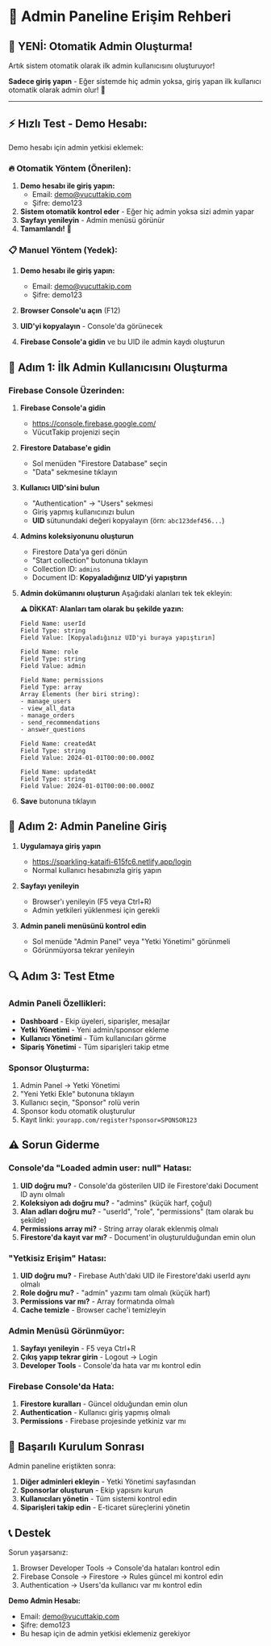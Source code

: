 # 🔑 Admin Paneline Erişim Rehberi

## 🎉 **YENİ: Otomatik Admin Oluşturma!**

Artık sistem otomatik olarak ilk admin kullanıcısını oluşturuyor! 

**Sadece giriş yapın** - Eğer sistemde hiç admin yoksa, giriş yapan ilk kullanıcı otomatik olarak admin olur! 🚀

---

## ⚡ **Hızlı Test - Demo Hesabı:**

Demo hesabı için admin yetkisi eklemek:

### 🔥 **Otomatik Yöntem (Önerilen):**
1. **Demo hesabı ile giriş yapın:**
   - Email: demo@vucuttakip.com
   - Şifre: demo123
2. **Sistem otomatik kontrol eder** - Eğer hiç admin yoksa sizi admin yapar
3. **Sayfayı yenileyin** - Admin menüsü görünür
4. **Tamamlandı!** 🎉

### 📋 **Manuel Yöntem (Yedek):**
1. **Demo hesabı ile giriş yapın:**
   - Email: demo@vucuttakip.com
   - Şifre: demo123

2. **Browser Console'u açın** (F12)
3. **UID'yi kopyalayın** - Console'da görünecek
4. **Firebase Console'a gidin** ve bu UID ile admin kaydı oluşturun

## 🚀 Adım 1: İlk Admin Kullanıcısını Oluşturma

### Firebase Console Üzerinden:

1. **Firebase Console'a gidin**
   - https://console.firebase.google.com/
   - VücutTakip projenizi seçin

2. **Firestore Database'e gidin**
   - Sol menüden "Firestore Database" seçin
   - "Data" sekmesine tıklayın

3. **Kullanıcı UID'sini bulun**
   - "Authentication" → "Users" sekmesi
   - Giriş yapmış kullanıcınızı bulun
   - **UID** sütunundaki değeri kopyalayın (örn: `abc123def456...`)

4. **Admins koleksiyonunu oluşturun**
   - Firestore Data'ya geri dönün
   - "Start collection" butonuna tıklayın
   - Collection ID: `admins`
   - Document ID: **Kopyaladığınız UID'yi yapıştırın**

5. **Admin dokümanını oluşturun**
   Aşağıdaki alanları tek tek ekleyin:
   
   **⚠️ DİKKAT: Alanları tam olarak bu şekilde yazın:**
   
   ```
   Field Name: userId
   Field Type: string
   Field Value: [Kopyaladığınız UID'yi buraya yapıştırın]
   ```
   
   ```
   Field Name: role  
   Field Type: string
   Field Value: admin
   ```
   
   ```
   Field Name: permissions
   Field Type: array
   Array Elements (her biri string):
   - manage_users
   - view_all_data  
   - manage_orders
   - send_recommendations
   - answer_questions
   ```
   
   ```
   Field Name: createdAt
   Field Type: string
   Field Value: 2024-01-01T00:00:00.000Z
   ```
   
   ```
   Field Name: updatedAt
   Field Type: string  
   Field Value: 2024-01-01T00:00:00.000Z
   ```

6. **Save** butonuna tıklayın

## 🎯 Adım 2: Admin Paneline Giriş

1. **Uygulamaya giriş yapın**
   - https://sparkling-kataifi-615fc6.netlify.app/login
   - Normal kullanıcı hesabınızla giriş yapın

2. **Sayfayı yenileyin**
   - Browser'ı yenileyin (F5 veya Ctrl+R)
   - Admin yetkileri yüklenmesi için gerekli

3. **Admin paneli menüsünü kontrol edin**
   - Sol menüde "Admin Panel" veya "Yetki Yönetimi" görünmeli
   - Görünmüyorsa tekrar yenileyin

## 🔍 Adım 3: Test Etme

### Admin Paneli Özellikleri:
- **Dashboard** - Ekip üyeleri, siparişler, mesajlar
- **Yetki Yönetimi** - Yeni admin/sponsor ekleme
- **Kullanıcı Yönetimi** - Tüm kullanıcıları görme
- **Sipariş Yönetimi** - Tüm siparişleri takip etme

### Sponsor Oluşturma:
1. Admin Panel → Yetki Yönetimi
2. "Yeni Yetki Ekle" butonuna tıklayın
3. Kullanıcı seçin, "Sponsor" rolü verin
4. Sponsor kodu otomatik oluşturulur
5. Kayıt linki: `yourapp.com/register?sponsor=SPONSOR123`

## ⚠️ Sorun Giderme

### Console'da "Loaded admin user: null" Hatası:
1. **UID doğru mu?** - Console'da gösterilen UID ile Firestore'daki Document ID aynı olmalı
2. **Koleksiyon adı doğru mu?** - "admins" (küçük harf, çoğul)
3. **Alan adları doğru mu?** - "userId", "role", "permissions" (tam olarak bu şekilde)
4. **Permissions array mi?** - String array olarak eklenmiş olmalı
5. **Firestore'da kayıt var mı?** - Document'in oluşturulduğundan emin olun

### "Yetkisiz Erişim" Hatası:
1. **UID doğru mu?** - Firebase Auth'daki UID ile Firestore'daki userId aynı olmalı
2. **Role doğru mu?** - "admin" yazımı tam olmalı (küçük harf)
3. **Permissions var mı?** - Array formatında olmalı
4. **Cache temizle** - Browser cache'i temizleyin

### Admin Menüsü Görünmüyor:
1. **Sayfayı yenileyin** - F5 veya Ctrl+R
2. **Çıkış yapıp tekrar girin** - Logout → Login
3. **Developer Tools** - Console'da hata var mı kontrol edin

### Firebase Console'da Hata:
1. **Firestore kuralları** - Güncel olduğundan emin olun
2. **Authentication** - Kullanıcı giriş yapmış olmalı
3. **Permissions** - Firebase projesinde yetkiniz var mı

## 🎉 Başarılı Kurulum Sonrası

Admin paneline eriştikten sonra:

1. **Diğer adminleri ekleyin** - Yetki Yönetimi sayfasından
2. **Sponsorlar oluşturun** - Ekip yapısını kurun
3. **Kullanıcıları yönetin** - Tüm sistemi kontrol edin
4. **Siparişleri takip edin** - E-ticaret süreçlerini yönetin

## 📞 Destek

Sorun yaşarsanız:
1. Browser Developer Tools → Console'da hataları kontrol edin
2. Firebase Console → Firestore → Rules güncel mi kontrol edin
3. Authentication → Users'da kullanıcı var mı kontrol edin

**Demo Admin Hesabı:**
- Email: demo@vucuttakip.com
- Şifre: demo123
- Bu hesap için de admin yetkisi eklemeniz gerekiyor